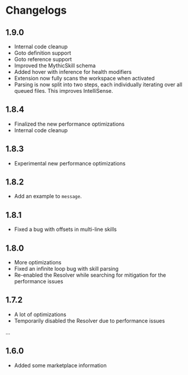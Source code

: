 # Changelogs

## 1.9.0

- Internal code cleanup
- Goto definition support
- Goto reference support
- Improved the MythicSkill schema
- Added hover with inference for health modifiers
- Extension now fully scans the workspace when activated
- Parsing is now split into two steps, each individually iterating over all queued files. This improves IntelliSense.

## 1.8.4

- Finalized the new performance optimizations
- Internal code cleanup

## 1.8.3

- Experimental new performance optimizations

## 1.8.2

- Add an example to `message`.

## 1.8.1

- Fixed a bug with offsets in multi-line skills

## 1.8.0

- More optimizations
- Fixed an infinite loop bug with skill parsing
- Re-enabled the Resolver while searching for mitigation for the performance issues

## 1.7.2

- A lot of optimizations
- Temporarily disabled the Resolver due to performance issues

...

## 1.6.0

- Added some marketplace information
